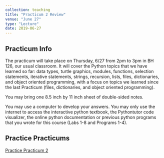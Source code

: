 ```yaml
---
collection: teaching
title: "Practicum 2 Review"
venue: "June 27"
type: "Lecture"
date: 2019-06-27
---
```


## Practicum Info
The practicum will take place on Thursday, 6/27 from 2pm to 3pm in BH 126,
our usual classroom.
It will cover the Python topics that we have learned so far:
data types, turtle graphics, modules, functions, selection statements, iterative statements, strings, recursion, lists, files, dictionaries, and
object oriented programming, with a focus on topics we learned since the
last Practicum (files, dictionaries, and object oriented programming).

You may bring one 8.5 inch by 11 inch sheet of double-sided notes.

You may use a computer to develop your answers. You may only use the internet to access the interactive python textbook,
the Pythontutor code visualizer,
the online python documentation or previous python programs that you wrote for this course (Labs 1-8 and Programs 1-4).

## Practice Practicums

[Practice Practicum 2](https://lgw2.github.io/teaching/csci127-summer-2019/lectures/practice_practicum_2.pdf)

